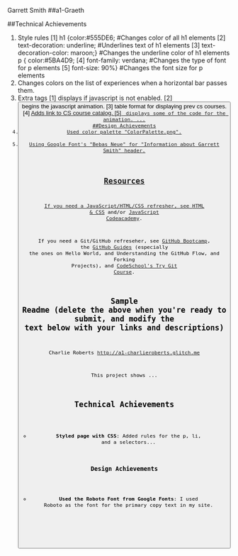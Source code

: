 Garrett Smith
##a1-Graeth

##Technical Achievements
1. Style rules
	[1] h1 {color:#555DE6;					#Changes color of all h1 elements
	[2]		text-decoration: underline;		#Underlines text of h1 elements
	[3] 	text-decoration-color: maroon;}	#Changes the underline color of h1 elements
		p {	color:#5BA4D9;
	[4]		font-family: verdana;			#Changes the type of font for p elements
	[5]		font-size: 90%}					#Changes the font size for p elements
2. Changes colors on the list of experiences when a horizontal bar passes them.
3. Extra tags
	[1] <noscript> displays if javascript is not enabled.
	[2] <button> begins the javascript animation.
	[3] <table> table format for displaying prev cs courses.
	[4] <a href=...> Adds link to CS course catalog.
	[5]	<code> displays some of the code for the animation.
	...
##Design Achievements
1. 	Used color palette "ColorPalette.png".
2. 	Using Google Font's "Bebas Neue" for "Information about Garrett Smith" header.

Resources
---

If you need a JavaScript/HTML/CSS refresher, see [HTML & CSS](https://wpi.primo.exlibrisgroup.com/discovery/fulldisplay?docid=alma9936730811904746&context=L&vid=01WPI_INST:Default&lang=en&search_scope=MyInst_and_CI&adaptor=Local%20Search%20Engine&tab=Everything&query=any,contains,Jon%20Duckett&offset=0) and/or [JavaScript Codeacademy](https://www.codecademy.com/en/tracks/javascript).

If you need a Git/GitHub refreseher, see [GitHub Bootcamp](https://help.github.com/categories/bootcamp/), the [GitHub Guides](https://guides.github.com/) (especially the ones on Hello World, and Understanding the GitHub Flow, and Forking Projects), and [CodeSchool's Try Git Course](https://www.codeschool.com/courses/try-git).

Sample Readme (delete the above when you're ready to submit, and modify the text below with your links and descriptions)
---

Charlie Roberts
http://a1-charlieroberts.glitch.me

This project shows ...

## Technical Achievements
- **Styled page with CSS**: Added rules for the p, li, and a selectors...

### Design Achievements
- **Used the Roboto Font from Google Fonts**: I used Roboto as the font for the primary copy text in my site.


